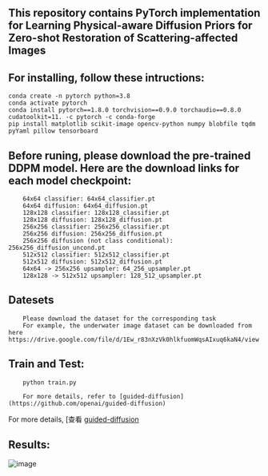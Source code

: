 ## This repository contains PyTorch implementation for Learning Physical-aware Diffusion Priors for Zero-shot Restoration of Scattering-affected Images
## For installing, follow these intructions:

    conda create -n pytorch python=3.8  
    conda activate pytorch  
    conda install pytorch==1.8.0 torchvision==0.9.0 torchaudio==0.8.0 cudatoolkit=11. -c pytorch -c conda-forge  
    pip install matplotlib scikit-image opencv-python numpy blobfile tqdm pyYaml pillow tensorboard 

## Before runing, please download the pre-trained DDPM model. Here are the download links for each model checkpoint:

        64x64 classifier: 64x64_classifier.pt  
        64x64 diffusion: 64x64_diffusion.pt  
        128x128 classifier: 128x128_classifier.pt  
        128x128 diffusion: 128x128_diffusion.pt  
        256x256 classifier: 256x256_classifier.pt  
        256x256 diffusion: 256x256_diffusion.pt  
        256x256 diffusion (not class conditional): 256x256_diffusion_uncond.pt  
        512x512 classifier: 512x512_classifier.pt  
        512x512 diffusion: 512x512_diffusion.pt  
        64x64 -> 256x256 upsampler: 64_256_upsampler.pt  
        128x128 -> 512x512 upsampler: 128_512_upsampler.pt

## Datesets
        Please download the dataset for the corresponding task  
        For example, the underwater image dataset can be downloaded from here https://drive.google.com/file/d/1Ew_r83nXzVk0hlkfuomWqsAIxuq6kaN4/view

## Train and Test:  

        python train.py  
        
        For more details, refer to [guided-diffusion](https://github.com/openai/guided-diffusion)  
        
For more details, [查看 [guided-diffusion](https://github.com/openai/guided-diffusion)  

## Results:  
![image](https://github.com/user-attachments/assets/ae63cd2a-7720-418c-ac69-737f82f4baa4)  


